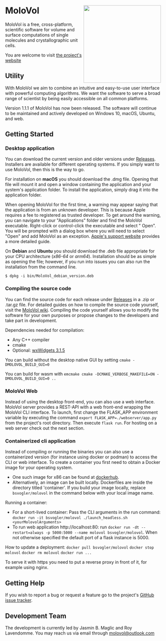# MoloVol<img src="https://user-images.githubusercontent.com/65410083/99060370-3a6ab980-25a0-11eb-8f39-92e7af993223.png" width="250" ALIGN="right">

MoloVol is a free, cross-platform, scientific software for volume and surface computations of single molecules and
crystallographic unit cells.

You are welcome to visit [the project's website](https://molovol.com)

## Utility

With MoloVol we aim to combine an intuitive and easy-to-use user interface with powerful computing algorithms. We want
the software to serve a broad range of scientist by being easily accessible on all common platforms.

Version 1.1.1 of MoloVol has now been released. The software will continue to be maintained and actively developed on
Windows 10, macOS, Ubuntu, and web.

## Getting Started

### Desktop application

You can download the current version and older versions under [Releases](https://github.com/molovol/MoloVol/releases).
Installers are available for different operating systems. If you simply want to use MoloVol, then this is the way to go.

For installation on __macOS__ you should download the .dmg file. Opening that file will mount it and open a window
containing the application and your system's application folder. To install the application, simply drag it into the
application folder.

When opening MoloVol for the first time, a warning may appear saying that the application is from an unknown developer.
This is because Apple requires a fee to registered as trusted developer. To get around the warning, you can navigate to
your "Applications" folder and find the MoloVol executable. Right-click or control-click the executable and select "
Open". You will be prompted with a dialog box where you will need to select "Open" and add MoloVol as an
exception. [Apple's support website](https://support.apple.com/en-ie/guide/mac-help/mh40616/mac) provides a more
detailed guide.

On __Debian__ and __Ubuntu__ you should download the .deb file appropriate for your CPU architecture (*x86-64* or *arm64*).
Installation should be as simple as opening the file; however, if you run into issues you can also run the
installation from the command line.

```
$ dpkg -i bin/MoloVol_debian_version.deb 
```

### Compiling the source code 

You can find the source code for each release under [Releases](https://github.com/molovol/MoloVol/releases) in a .zip or
.tar.gz file. For detailed guides on how to compile the source code yourself, visit
the [MoloVol wiki](https://github.com/molovol/MoloVol/wiki). Compiling the code yourself allows you to modify the
software for your own purposes or propose changes to the developers and take part in development.

Dependencies needed for compilation:

- Any C++ compiler
- cmake
- Optional: [wxWidgets 3.1.5](https://www.wxwidgets.org)

You can build without the desktop native GUI by setting
`cmake -DMOLOVOL_BUILD_GUI=0`

You can build for wasm with
`emcmake cmake -DCMAKE_VERBOSE_MAKEFILE=ON -DMOLOVOL_BUILD_GUI=0 ..`

### MoloVol Web

Instead of using the desktop front-end, you can also use a web interface. MoloVol server provides a REST-API with a web
front-end wrapping the MoloVol CLI interface. To launch, first change the FLASK_APP environment variable by executing 
the command `export FLASK_APP=./webserver/app.py` from the project's root directory. Then execute `flask run`.
For hosting on a web server check out the next section.

### Containerized cli application

Instead of compiling or running the binaries you can also use a containerized version (for instance using docker or 
podman) to access the CLI or web interface.
To create a container you first need to obtain a Docker image for your operating system.
- One such image for x86 can be found
at [dockerhub](https://hub.docker.com/r/bsvogler/molovol).
- Alternatively, an image can be built locally. Dockerfiles
are inside the directory titled 'container'. If you build your image locally, replace `bsvogler/molovol` in the command
below with your local image name.

Running a container:
- For a short-lived container: Pass the CLI arguments in the run command:
  `docker run -it bsvogler/molovol ./launch_headless.sh <yourMolovolArguments>`
- To run web application http://localhost:80: run 
  `docker run -dt --restart=always -p 5000:5000 --name molovol bsvogler/molovol`. 
  When not otherwise specified the default port of a flask instance is 5000.

How to update a deployment:
`docker pull bsvogler/molovol`
`docker stop molovol`
`docker rm molovol`
`docker run ...`

To serve it with https you need to put a reverse proxy in front of it, for example using nginx.

## Getting Help

If you wish to report a bug or request a feature go to the project's 
[GitHub issue tracker](https://github.com/molovol/MoloVol/issues).

## Development Team
The development is currently led by Jasmin B. Maglic and Roy Lavendomme. 
You may reach us via email through molovol@outlook.com
